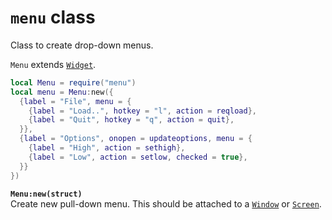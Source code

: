 `menu` class
============
Class to create drop-down menus.

`Menu` extends [`Widget`](widget.md).

```lua
local Menu = require("menu")
local menu = Menu:new({
  {label = "File", menu = {
    {label = "Load..", hotkey = "l", action = reqload},
    {label = "Quit", hotkey = "q", action = quit},
  }},
  {label = "Options", onopen = updateoptions, menu = {
    {label = "High", action = sethigh},
    {label = "Low", action = setlow, checked = true},
  }}
})
```

**`Menu:new(struct)`**  
Create new pull-down menu. This should be attached to a [`Window`](window.md) or [`Screen`](screen.md).
